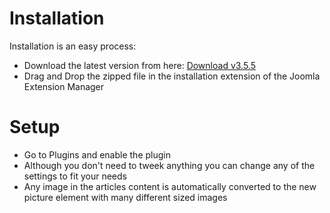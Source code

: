 # Installation

Installation is an easy process:

- Download the latest version from here: [Download v3.5.5](/dist/plg_responsive_3.5.5.zip ':ignore')
- Drag and Drop the zipped file in the installation extension of the Joomla Extension Manager

# Setup

- Go to Plugins and enable the plugin
- Although you don't need to tweek anything you can change any of the settings to fit your needs
- Any image in the articles content is automatically converted to the new picture element with many different sized images
